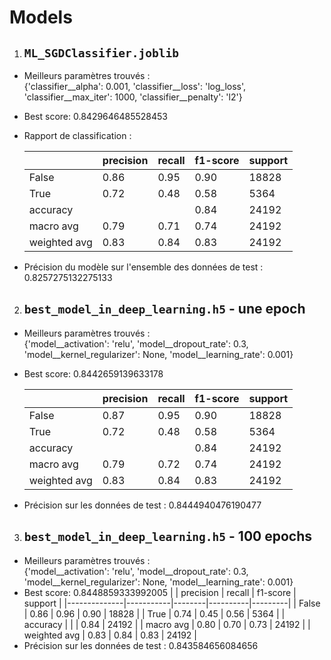 # Models
1. ## `ML_SGDClassifier.joblib`
- Meilleurs paramètres trouvés :<br>
{'classifier__alpha': 0.001, 'classifier__loss': 'log_loss', 'classifier__max_iter': 1000, 'classifier__penalty': 'l2'}
- Best score: 0.8429646485528453
- Rapport de classification :<br>

    |              | precision | recall | f1-score | support |
    |--------------|-----------|--------|----------|---------|
    | False        | 0.86      | 0.95   | 0.90     | 18828   |
    | True         | 0.72      | 0.48   | 0.58     | 5364    |
    | accuracy     |           |        | 0.84     | 24192   |
    | macro avg    | 0.79      | 0.71   | 0.74     | 24192   |
    | weighted avg | 0.83      | 0.84   | 0.83     | 24192   |
- Précision du modèle sur l'ensemble des données de test : 0.8257275132275133

2. ## `best_model_in_deep_learning.h5` - une epoch
- Meilleurs paramètres trouvés :<br>
{'model__activation': 'relu', 'model__dropout_rate': 0.3, 'model__kernel_regularizer': None, 'model__learning_rate': 0.001}
- Best score: 0.8442659139633178

    |              | precision | recall | f1-score | support |
    |--------------|-----------|--------|----------|---------|
    | False        | 0.87      | 0.95   | 0.90     | 18828   |
    | True         | 0.72      | 0.48   | 0.58     | 5364    |
    | accuracy     |           |        | 0.84     | 24192   |
    | macro avg    | 0.79      | 0.72   | 0.74     | 24192   |
    | weighted avg | 0.83      | 0.84   | 0.83     | 24192   |
- Précision sur les données de test : 0.8444940476190477

3. ## `best_model_in_deep_learning.h5` - 100 epochs
- Meilleurs paramètres trouvés :<br>
{'model__activation': 'relu', 'model__dropout_rate': 0.3, 'model__kernel_regularizer': None, 'model__learning_rate': 0.001}
- Best score: 0.8448859333992005
|              | precision | recall | f1-score | support |
    |--------------|-----------|--------|----------|---------|
    | False        | 0.86      | 0.96   | 0.90     | 18828   |
    | True         | 0.74      | 0.45   | 0.56     | 5364    |
    | accuracy     |           |        | 0.84     | 24192   |
    | macro avg    | 0.80      | 0.70   | 0.73     | 24192   |
    | weighted avg | 0.83      | 0.84   | 0.83     | 24192   |
- Précision sur les données de test : 0.843584656084656